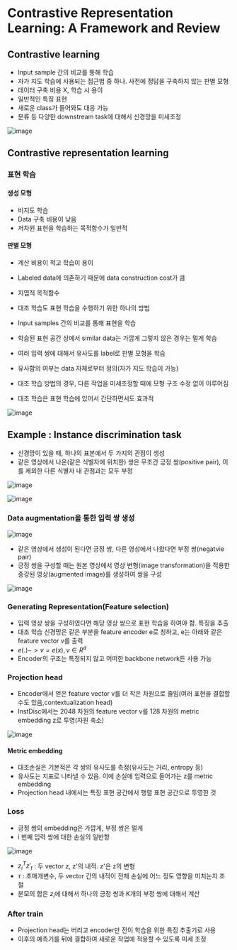 # Contrastive Representation Learning: A Framework and Review

## Contrastive learning
- Input sample 간의 비교를 통해 학습
- 자가 지도 학습에 사용되는 접근법 중 하나. 사전에 정답을 구축하지 않는 판별 모형
- 데이터 구축 비용 X, 학습 시 용이
- 일반적인 특징 표현
- 새로운 class가 들어와도 대응 가능
- 분류 등 다양한 downstream task에 대해서 신경망을 미세조정

![image](https://github.com/as9786/ML-DLPratice/assets/80622859/f1e2d91a-4937-45bb-9176-c50c2b8dd6e8)

## Contrastive representation learning

### 표현 학습

#### 생성 모형
- 비지도 학습
- Data 구축 비용이 낮음
- 저차원 표현을 학습하는 목적함수가 일반적

#### 판별 모형
- 계산 비용이 적고 학습이 용이
- Labeled data에 의존하기 때문에 data construction cost가 큼
- 지엽적 목적함수


- 대조 학습도 표현 학습을 수행하기 위한 하나의 방법
- Input samples 간의 비교를 통해 표현을 학습
- 학습된 표현 공간 상에서 similar data는 가깝게 그렇지 않은 경우는 멀게 학습
- 여러 입력 쌍에 대해서 유사도를 label로 판별 모형을 학습
- 유사함의 여부는 data 자체로부터 정의(자가 지도 학습이 가능)
- 대조 학습 방법의 경우, 다른 작업을 미세조정할 때에 모형 구조 수정 없이 이루어짐
- 대조 학습은 표현 학습에 있어서 간단하면서도 효과적

![image](https://github.com/as9786/ML-DLPratice/assets/80622859/2a9e8c98-b82c-4dc9-8fad-0c4d6e7c79b9)

## Example : Instance discrimination task
- 신경망이 있을 때, 하나의 표본에서 두 가지의 관점이 생성
- 같은 영상에서 나온(같은 식별자에 위치한) 쌍은 무조건 긍정 쌍(positive pair), 이를 제외한 다른 식별자 내 관점과는 모두 부정

![image](https://github.com/as9786/ML-DLPratice/assets/80622859/fe442d5f-e838-41ab-8ec1-bb1e60f1b916)

![image](https://github.com/as9786/ML-DLPratice/assets/80622859/c78f85be-bc12-4242-9ec5-85c9ecd3d425)

### Data augmentation을 통한 입력 쌍 생성

![image](https://github.com/as9786/ML-DLPratice/assets/80622859/f018d9f7-3d11-4683-aeef-632f32371e8d)

- 같은 영상에서 생성이 된다면 긍정 쌍, 다른 영상에서 나왔다면 부정 쌍(negatvie pair)
- 긍정 쌍을 구성할 때는 원본 영상에서 영상 변형(image transformation)을 적용한 증강된 영상(augmented image)를 생성하여 쌍을 구성

![image](https://github.com/as9786/ML-DLPratice/assets/80622859/85159120-098d-4453-8200-a709fe911d12)

### Generating Representation(Feature selection)
- 입력 영상 쌍을 구성하였다면 해당 영상 쌍으로 표현 학습을 하여야 함. 특징을 추출
- 대조 학습 신경망은 같은 부분을 feature encoder e로 칭하고, e는 아래와 같은 feature vector v를 출력
- $e(.)->v = e(x), v \in R^d$
- Encoder의 구조는 특정되지 않고 어떠한 backbone network든 사용 가능

### Projection head
- Encoder에서 얻은 feature vector v를 더 작은 차원으로 줄임(여러 표현을 결합할 수도 있음,contextualization head)
- InstDisc에서는 2048 차원의 feature vector v를 128 차원의 metric embedding z로 투영(차원 축소)

![image](https://github.com/as9786/ML-DLPratice/assets/80622859/e9470195-7b20-4619-9458-004291901899)


#### Metric embedding
- 대조손실은 기본적은 각 쌍의 유사도를 측정(유사도는 거리, entropy 등)
- 유사도는 지표로 나타낼 수 있음. 이에 손실에 입력으로 들어가는 z를 metric embedding
- Projection head 내에서는 특징 표현 공간에서 행렬 표현 공간으로 투영한 것

### Loss
- 긍정 쌍의 embedding은 가깝게, 부정 쌍은 멀게
- i 번째 입력 쌍에 대한 손실의 일반항

![image](https://github.com/as9786/ML-DLPratice/assets/80622859/64095972-abc1-43c6-ba6f-5654dcb25d2c)

- $z^T_iz'_t$ : 두 vector z, z'의 내적. z'은 z의 변형
- $\tau$ : 초매개변수, 두 vector 간의 내적이 전체 손실에 어느 정도 영향을 미치는지 조절
- 분모의 합은 $z_i$에 대해서 하나의 긍정 쌍과 K개의 부정 쌍에 대해서 계산

### After train
- Projection head는 버리고 encoder만 전이 학습을 위한 특징 추출기로 사용
- 이후의 예측기를 뒤에 결합하여 새로운 작업에 적용할 수 있도록 미세 조정



